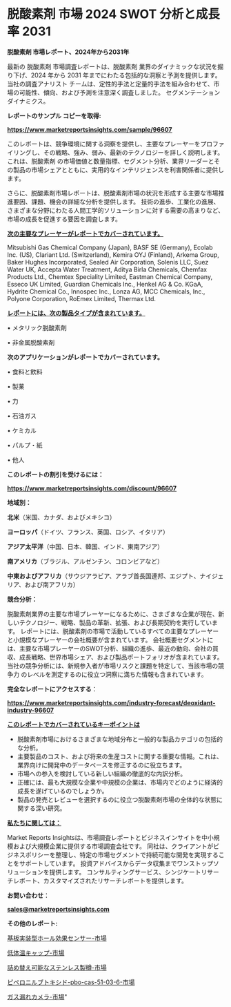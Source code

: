 # 脱酸素剤 市場 2024 SWOT 分析と成長率 2031

<strong>脱酸素剤 市場レポート、2024年から2031年</strong>

最新の 脱酸素剤 市場調査レポートは、脱酸素剤 業界のダイナミックな状況を掘り下げ、2024 年から 2031 年までにわたる包括的な洞察と予測を提供します。当社の調査アナリスト チームは、定性的手法と定量的手法を組み合わせて、市場の可能性、傾向、および予測を注意深く調査しました。 セグメンテーションダイナミクス。



<strong>レポートのサンプル コピーを取得:</strong> <a href=https://www.marketreportsinsights.com/sample/96607>

<strong><u>https://www.marketreportsinsights.com/sample/96607</u></strong></a>

このレポートは、競争環境に関する洞察を提供し、主要なプレーヤーをプロファイリングし、その戦略、強み、弱み、最新のテクノロジーを詳しく説明します。 これは、脱酸素剤 の市場価値と数量指標、セグメント分析、業界リーダーとその製品の市場シェアとともに、実用的なインテリジェンスを利害関係者に提供します。

さらに、脱酸素剤市場レポートは、脱酸素剤市場の状況を形成する主要な市場推進要因、課題、機会の詳細な分析を提供します。 技術の進歩、工業化の進展、さまざまな分野にわたる人間工学的ソリューションに対する需要の高まりなど、市場の成長を促進する要因を調査します。



<strong><u>次の主要なプレーヤーがレポートでカバーされています。</u></strong>

Mitsubishi Gas Chemical Company (Japan), BASF SE (Germany), Ecolab Inc. (US), Clariant Ltd. (Switzerland), Kemira OYJ (Finland), Arkema Group, Baker Hughes Incorporated, Sealed Air Corporation, Solenis LLC, Suez Water UK, Accepta Water Treatment, Aditya Birla Chemicals, Chemfax Products Ltd., Chemtex Speciality Limited, Eastman Chemical Company, Esseco UK Limited, Guardian Chemicals Inc., Henkel AG & Co. KGaA, Hydrite Chemical Co., Innospec Inc., Lonza AG, MCC Chemicals, Inc., Polyone Corporation, RoEmex Limited, Thermax Ltd.



<strong><u><b>レポートには、次の製品タイプが含まれています。</b></u></strong>

• メタリック脱酸素剤

• 非金属脱酸素剤



<strong><b>次のアプリケーションがレポートでカバーされています。</b></strong>

• 食料と飲料

• 製薬

• 力

• 石油ガス

• ケミカル

• パルプ・紙

• 他人



<strong><b>このレポートの割引を受けるには：</b></strong><a href=https://www.marketreportsinsights.com/discount/96607>

<strong><u>https://www.marketreportsinsights.com/discount/96607</u></strong></a>



<strong>地域別：</strong>



<strong>北米</strong>（米国、カナダ、およびメキシコ）



<strong>ヨーロッパ</strong>（ドイツ、フランス、英国、ロシア、イタリア）



<strong>アジア太平洋</strong>（中国、日本、韓国、インド、東南アジア）



<strong>南アメリカ</strong>（ブラジル、アルゼンチン、コロンビアなど）



<strong>中東およびアフリカ</strong>（サウジアラビア、アラブ首長国連邦、エジプト、ナイジェリア、および南アフリカ）



<strong>競合分析：</strong>

脱酸素剤業界の主要な市場プレーヤーになるために、さまざまな企業が現在、新しいテクノロジー、戦略、製品の革新、拡張、および長期契約を実行しています。 レポートには、脱酸素剤の市場で活動しているすべての主要なプレーヤーと小規模なプレーヤーの会社概要が含まれています。 会社概要セグメントには、主要な市場プレーヤーのSWOT分析、組織の進歩、最近の動向、会社の買収、成長戦略、世界市場シェア、および製品ポートフォリオが含まれています。 当社の競争分析には、新規参入者が市場リスクと課題を特定して、当該市場の競争力 のレベルを測定するのに役立つ洞察に満ちた情報も含まれています。



<strong>完全なレポートにアクセスする</strong>：

<a href=https://www.marketreportsinsights.com/industry-forecast/deoxidant-industry-96607>

<strong><u>https://www.marketreportsinsights.com/industry-forecast/deoxidant-industry-96607</u></strong></a>



<strong><u><b>このレポートでカバーされているキーポイントは</b></u></strong>
<ul>
  <li>脱酸素剤市場におけるさまざまな地域分布と一般的な製品カテゴリの包括的な分析。</li>
  <li>主要製品のコスト、および将来の生産コストに関する重要な情報。これは、業界向けに開発中のデータベースを修正するのに役立ちます。</li>
  <li>市場への参入を検討している新しい組織の徹底的な内訳分析。</li>
  <li>正確には、最も大規模な企業や中規模の企業は、市場内でどのように経済的成長を遂げているのでしょうか。</li>
  <li>製品の発売とレビューを選択するのに役立つ脱酸素剤市場の全体的な状態に関する深い研究。</li>
</ul>


<strong><u><b>私たちに関しては：</b></u></strong>

Market Reports Insightsは、市場調査レポートとビジネスインサイトを中小規模および大規模企業に提供する市場調査会社です。 同社は、クライアントがビジネスポリシーを整理し、特定の市場セグメントで持続可能な開発を実現することをサポートしています。 投資アドバイスからデータ収集までワンストップソリューションを提供します。 コンサルティングサービス、シンジケートリサーチレポート、カスタマイズされたリサーチレポートを提供します。



<strong><b>お問い合わせ</b></strong>：

<a href=mailto:sales@marketreportsinsights.com>

<strong><u>sales@marketreportsinsights.com</u></strong></a>



<strong>その他のレポート:</strong>

<a href=https://www.linkedin.com/pulse/基板実装型ホール効果センサー-市場-2023-新興市場-将来の動向と市場需要-cvlzf/>基板実装型ホール効果センサー-市場</a>

<a href=https://www.linkedin.com/pulse/低体温キャップ-市場-2023-年のダイナミクスとビジネストレンド-2030-i7slf/>低体温キャップ-市場</a>

<a href=https://www.linkedin.com/pulse/詰め替え可能なステンレス製樽-市場-2023-推進要因と成長機会-2030-3kthf/>詰め替え可能なステンレス製樽-市場</a>

<a href=https://www.linkedin.com/pulse/ピペロニルブトキシド-pbo-cas-51-03-6-市場-2023-推進要因と成長機会-xce7f/>ピペロニルブトキシド-pbo-cas-51-03-6-市場</a>

<a href=https://www.linkedin.com/pulse/ガス漏れカメラ-市場-2023-収益と成長ドライバー-2030-pr-news-hub-q3nkf/>ガス漏れカメラ-市場</a>"

